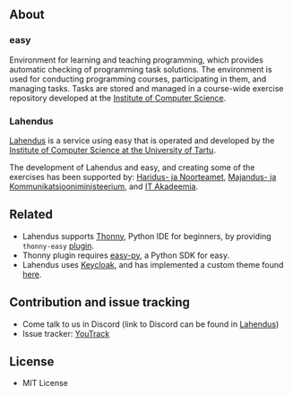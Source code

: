 
## About
### easy 
Environment for learning and teaching programming, which provides automatic checking of programming task solutions.
The environment is used for conducting programming courses, participating in them, and managing tasks.
Tasks are stored and managed in a course-wide exercise repository developed at the [Institute of Computer Science](https://cs.ut.ee/et).

### Lahendus
[Lahendus](https://lahendus.ut.ee/) is a service using easy that is operated and developed by the 
[Institute of Computer Science at the University of Tartu](https://cs.ut.ee/et). 

The development of Lahendus and easy, and creating some of the exercises has been supported by: 
[Haridus- ja Noorteamet](https://harno.ee/), [Majandus- ja Kommunikatsiooniministeerium](https://www.mkm.ee/), and [IT Akadeemia](https://harno.ee/it-akadeemia-programm).

## Related
- Lahendus supports [Thonny](https://thonny.org/), Python IDE for beginners, by providing `thonny-easy` [plugin](https://github.com/kspar/thonny-easy).
- Thonny plugin requires [easy-py](https://github.com/kspar/easy-py), a Python SDK for easy.
- Lahendus uses [Keycloak](https://www.keycloak.org/), and has implemented a custom theme found [here](https://github.com/kspar/easy-kc-theme).


## Contribution and issue tracking
- Come talk to us in Discord (link to Discord can be found in [Lahendus](https://lahendus.ut.ee/about))
- Issue tracker: [YouTrack](https://easy.myjetbrains.com/)

## License
- MIT License